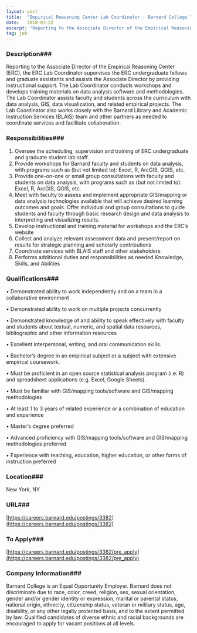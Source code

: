 ```yaml
---
layout: post
title:  "Empirical Reasoning Center Lab Coordinator - Barnard College Teaching & Learning Center"
date:   2018-03-22
excerpt: "Reporting to the Associate Director of the Empirical Reasoning Center (ERC), the ERC Lab Coordinator supervises the ERC undergraduate fellows and graduate assistants and assists the Associate Director by providing instructional support. The Lab Coordinator conducts workshops and develops training materials on data analysis software and methodologies. The Lab Coordinator..."
tag: job
---
```


### Description###

Reporting to the Associate Director of the Empirical Reasoning Center (ERC), the ERC Lab Coordinator supervises the ERC undergraduate fellows and graduate assistants and assists the Associate Director by providing instructional support. The Lab Coordinator conducts workshops and develops training materials on data analysis software and methodologies. The Lab Coordinator assists faculty and students across the curriculum with data analysis, GIS, data visualization, and related empirical projects. The Lab Coordinator also works closely with the Barnard Library and Academic Instruction Services (BLAIS) team and other partners as needed to coordinate services and facilitate collaboration.


### Responsibilities###

1. Oversee the scheduling, supervision and training of ERC undergraduate and graduate student lab staff.
2. Provide workshops for Barnard faculty and students on data analysis, with programs such as (but not limited to): Excel, R, ArcGIS, QGIS, etc.
3. Provide one-on-one or small group consultations with faculty and students on data analysis, with programs such as (but not limited to): Excel, R, ArcGIS, QGIS, etc.
4. Meet with faculty to assess and implement appropriate GIS/mapping or data analysis technologies available that will achieve desired learning outcomes and goals. Offer individual and group consultations to guide students and faculty through basic research design and data analysis to interpreting and visualizing results.
5. Develop instructional and training material for workshops and the ERC’s website
6. Collect and analyze relevant assessment data and present/report on results for strategic planning and scholarly contributions
7. Coordinate services with BLAIS staff and other stakeholders
8. Performs additional duties and responsibilities as needed
Knowledge, Skills, and Abilities 	


### Qualifications###


•  Demonstrated ability to work independently and on a team in a collaborative environment

•  Demonstrated ability to work on multiple projects concurrently

•  Demonstrated knowledge of and ability to speak effectively with faculty and students about textual, numeric, and spatial data resources, bibliographic and other information resources

•  Excellent interpersonal, writing, and oral communication skills.


•  Bachelor’s degree in an empirical subject or a subject with extensive empirical coursework.

•  Must be proficient in an open source statistical analysis program (i.e. R) and spreadsheet applications (e.g. Excel, Google Sheets).

•  Must be familiar with GIS/mapping tools/software and GIS/mapping methodologies

•  At least 1 to 3 years of related experience or a combination of education and experience


•  Master’s degree preferred

•  Advanced proficiency with GIS/mapping tools/software and GIS/mapping methodologies preferred

•  Experience with teaching, education, higher education, or other forms of instruction preferred




### Location###

New York, NY


### URL###

[https://careers.barnard.edu/postings/3382](https://careers.barnard.edu/postings/3382)

### To Apply###

[https://careers.barnard.edu/postings/3382/pre_apply](https://careers.barnard.edu/postings/3382/pre_apply)


### Company Information###

Barnard College is an Equal Opportunity Employer. Barnard does not discriminate due to race, color, creed, religion, sex, sexual orientation, gender and/or gender identity or expression, marital or parental status, national origin, ethnicity, citizenship status, veteran or military status, age, disability, or any other legally protected basis, and to the extent permitted by law. Qualified candidates of diverse ethnic and racial backgrounds are encouraged to apply for vacant positions at all levels.



